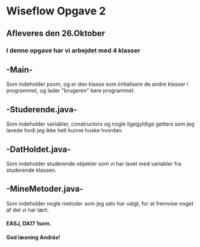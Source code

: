 # Wiseflow Opgave 2

## Afleveres den 26.Oktober 

### I denne opgave har vi arbejdet med 4 klasser

## -Main-
Som indeholder psvm, og er den klasse som initialisere de andre klasser i programmet, og lader "brugeren" køre programmet.

## -Studerende.java- 
Som indeholder variabler, constructors og nogle ligegyldige getters som jeg lavede fordi jeg ikke helt kunne huske hvordan.

## -DatHoldet.java- 
Som indeholder studerende objekter som vi har lavet med variabler fra studerende klassen. 

## -MineMetoder.java-
Som indeholder nogle metoder som jeg selv har valgt, for at fremvise noget af det vi har lært. 

#### EASJ, DA17 1sem.
#### God læsning András! 
